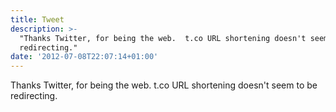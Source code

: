```yaml
---
title: Tweet
description: >-
  "Thanks Twitter, for being the web.  t.co URL shortening doesn't seem to be
  redirecting."
date: '2012-07-08T22:07:14+01:00'
---
```

Thanks Twitter, for being the web.  t.co URL shortening doesn't seem to be redirecting.
